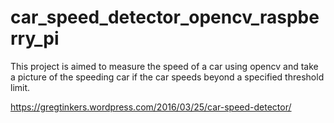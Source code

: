 # car_speed_detector_opencv_raspberry_pi
This project is aimed to measure the speed of a car using opencv and take a picture of the speeding car if the car speeds beyond a specified threshold limit.


https://gregtinkers.wordpress.com/2016/03/25/car-speed-detector/
